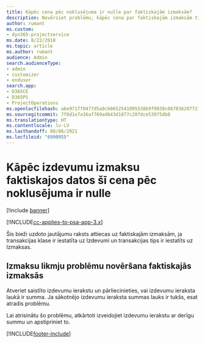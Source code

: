 ```yaml
---
title: Kāpēc cena pēc noklusējuma ir nulle par faktiskajām izmaksām?
description: Novērsiet problēmu, kāpēc cena par faktiskajām izmaksām tiek pēc noklusējuma iestatīta uz 0.
author: rumant
ms.custom:
- dyn365-projectservice
ms.date: 8/22/2018
ms.topic: article
ms.author: rumant
audience: Admin
search.audienceType:
- admin
- customizer
- enduser
search.app:
- D365CE
- D365PS
- ProjectOperations
ms.openlocfilehash: a6e971ff0477d5a9cb8652541095538b9f9039c0870362077218df609871ed4f
ms.sourcegitcommit: 7f8d1e7a16af769adb43d1877c28fdce53975db8
ms.translationtype: HT
ms.contentlocale: lv-LV
ms.lasthandoff: 08/06/2021
ms.locfileid: "6990955"
---
```

# <a name="why-is-the-price-defaulting-to-zero-on-expense-cost-actuals"></a>Kāpēc izdevumu izmaksu faktiskajos datos šī cena pēc noklusējuma ir nulle

[!include [banner](../includes/psa-now-project-operations.md)]

[!INCLUDE[cc-applies-to-psa-app-3.x](../includes/cc-applies-to-psa-app-3x.md)]

Šis bieži uzdoto jautājumu raksts attiecas uz faktiskajām izmaksām, ja transakcijas klase ir iestatīta uz Izdevumi un transakcijas tips ir iestatīts uz Izmaksas.

## <a name="troubleshooting-cost-rates-on-expense-cost-actuals"></a>Izmaksu likmju problēmu novēršana faktiskajās izmaksās

Atveriet saistīto izdevumu ierakstu un pārliecinieties, vai izdevumu ieraksta laukā ir summa. Ja sākotnējo izdevumu ieraksta summas lauks ir tukšs, esat atradis problēmu.
 
Lai atrisinātu šo problēmu, atkārtoti izveidojiet izdevumu ierakstu ar derīgu summu un apstipriniet to.


[!INCLUDE[footer-include](../includes/footer-banner.md)]